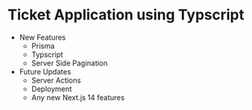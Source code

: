 # Ticket Application using Typscript

- New Features
  - Prisma
  - Typscript
  - Server Side Pagination
- Future Updates
  - Server Actions
  - Deployment
  - Any new Next.js 14 features
